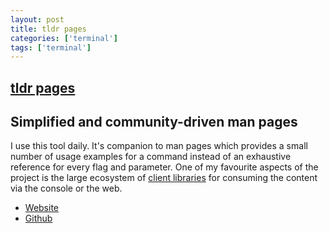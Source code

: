 ```yaml
---
layout: post
title: tldr pages
categories: ['terminal']
tags: ['terminal']
---
```


## [tldr pages](https://tldr.sh/)

## Simplified and community-driven man pages

I use this tool daily. It's companion to man pages which provides a small
number of usage examples for a command instead of an exhaustive reference
for every flag and parameter. One of my favourite aspects of the project
is the large ecosystem of
[client libraries](https://github.com/tldr-pages/tldr#clients)
for consuming the content via the console or the web.

<ul class="no-bullet">
  <li>
    <i class="fas fa-globe"></i>
    <a href="https://tldr.sh/">Website</a>
  </li>
  <li>
    <i class="fab fa-github"></i>
    <a href="https://github.com/tldr-pages/tldr">Github</a>
  </li>
</ul>
